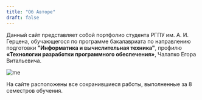```yaml
---
title: "Об Авторе"
draft: false
---
```

Данный сайт представляет собой портфолио студента РГПУ им. А. И. Герцена, обучающегося по программе бакалавриата по направлению подготовки **"Информатика и вычислительная техника"**, профилю **«Технологии разработки программного обеспечения»**, Чалапко Егора Витальевича.

![me](/Finalized_Portfolio/me.PNG)

На сайте расположены все сохранившиеся работы, выполненные за 8 семестров обучения.
